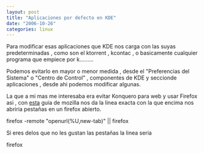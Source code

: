 ```yaml
---
layout: post
title: "Aplicaciones por defecto en KDE"
date: "2006-10-26"
categories: linux
---
```


Para modificar esas aplicaciones que KDE nos carga con las suyas predeterminadas , como son el ktorrent , kcontac , o basicamente cualquier programa que empiece por k.........

Podemos evitarlo en mayor o menor medida , desde el "Preferencias del Sistema" o "Centro de Control" , componentes de KDE y seccionde aplicaciones , desde ahi podemos modificar algunas.

La que a mi mas me interesaba era evitar Konquero para web y usar Firefox asi , con [esta](https://www.mozilla.org/unix/remote.html) guia de mozilla nos da la linea exacta con la que encima nos abriria pestañas en un firefox abierto.

firefox -remote "openurl(%U,new-tab)" || firefox

Si eres delos que no les gustan las pestañas la linea seria

firefox
